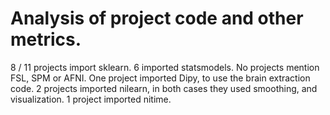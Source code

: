 # Analysis of project code and other metrics.

8 / 11 projects import sklearn. 6 imported statsmodels.  No projects mention
FSL, SPM or AFNI.  One project imported Dipy, to use the brain extraction
code.  2 projects imported nilearn, in both cases they used smoothing, and
visualization.  1 project imported nitime.
